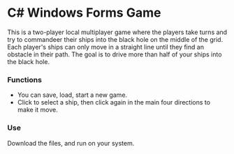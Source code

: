 # C# Windows Forms Game

This is a two-player local multiplayer game where the players take turns and try to commandeer their ships into the black hole on the middle of the grid. 
Each player's ships can only move in a straight line until they find an obstacle in their path.
The goal is to drive more than half of your ships into the black hole.

### Functions
- You can save, load, start a new game.
- Click to select a ship, then click again in the main four directions to make it move.

### Use

Download the files, and run on your system.
